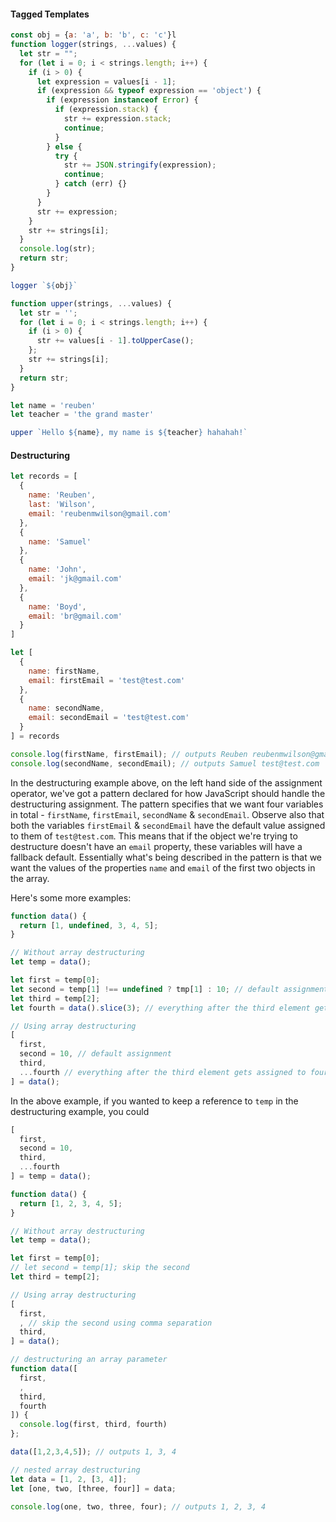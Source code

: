 #### Tagged Templates
```js
const obj = {a: 'a', b: 'b', c: 'c'}l
function logger(strings, ...values) {
  let str = "";
  for (let i = 0; i < strings.length; i++) {
    if (i > 0) {
      let expression = values[i - 1];
      if (expression && typeof expression == 'object') {
        if (expression instanceof Error) {
          if (expression.stack) {
            str += expression.stack;
            continue;
          }
        } else {
          try {
            str += JSON.stringify(expression);
            continue;
          } catch (err) {}
        }
      }
      str += expression;
    }
    str += strings[i];
  }
  console.log(str);
  return str;
}

logger `${obj}`

function upper(strings, ...values) {
  let str = '';
  for (let i = 0; i < strings.length; i++) {
    if (i > 0) {
      str += values[i - 1].toUpperCase();
    };
    str += strings[i];
  }
  return str;
}

let name = 'reuben'
let teacher = 'the grand master'

upper `Hello ${name}, my name is ${teacher} hahahah!`
```

#### Destructuring
```js
let records = [
  {
    name: 'Reuben',
    last: 'Wilson',
    email: 'reubenmwilson@gmail.com'
  },
  {
    name: 'Samuel'
  },
  {
    name: 'John',
    email: 'jk@gmail.com'
  },
  {
    name: 'Boyd',
    email: 'br@gmail.com'
  }
]

let [
  {
    name: firstName,
    email: firstEmail = 'test@test.com'
  },
  {
    name: secondName,
    email: secondEmail = 'test@test.com'
  }
] = records

console.log(firstName, firstEmail); // outputs Reuben reubenmwilson@gmail.com
console.log(secondName, secondEmail); // outputs Samuel test@test.com
```

In the destructuring example above, on the left hand side of the assignment operator, we've got a pattern declared for how JavaScript should handle the destructuring assignment. The pattern specifies that we want four variables in total - `firstName`, `firstEmail`, `secondName` & `secondEmail`. Observe also that both the variables `firstEmail` & `secondEmail` have the default value assigned to them of `test@test.com`. This means that if the object we're trying to destructure doesn't have an `email` property, these variables will have a fallback default. Essentially what's being described in the pattern is that we want the values of the properties `name` and `email` of the first two objects in the array.

Here's some more examples:
```js
function data() {
  return [1, undefined, 3, 4, 5];
}

// Without array destructuring
let temp = data();

let first = temp[0];
let second = temp[1] !== undefined ? tmp[1] : 10; // default assignment
let third = temp[2];
let fourth = data().slice(3); // everything after the third element gets assigned to fourth as an array

// Using array destructuring
[
  first,
  second = 10, // default assignment
  third,
  ...fourth // everything after the third element gets assigned to fourth as an array using the rest (...) operator
] = data();
```

In the above example, if you wanted to keep a reference to `temp` in the destructuring example, you could
```js
[
  first,
  second = 10,
  third,
  ...fourth
] = temp = data();
```

```js
function data() {
  return [1, 2, 3, 4, 5];
}

// Without array destructuring
let temp = data();

let first = temp[0];
// let second = temp[1]; skip the second
let third = temp[2];

// Using array destructuring
[
  first,
  , // skip the second using comma separation 
  third,
] = data();
```

```js
// destructuring an array parameter
function data([
  first,
  ,
  third,
  fourth
]) {
  console.log(first, third, fourth)
};

data([1,2,3,4,5]); // outputs 1, 3, 4
```

```js
// nested array destructuring
let data = [1, 2, [3, 4]];
let [one, two, [three, four]] = data;

console.log(one, two, three, four); // outputs 1, 2, 3, 4
```